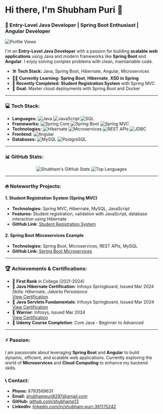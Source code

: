 # Hi there, I'm Shubham Puri 👋
### 🚀 Entry-Level Java Developer | Spring Boot Enthusiast | Angular Developer

![Profile Views](https://komarev.com/ghpvc/?username=shubhamp13&label=PROFILE+VIEWS&style=flat-square&color=brightgreen)

I'm an **Entry-Level Java Developer** with a passion for building **scalable web applications** using Java and modern frameworks like **Spring Boot** and **Angular**. I enjoy solving complex problems with clean, maintainable code.

- 🛠 **Tech Stack:** Java, Spring Boot, Hibernate, Angular, Microservices
- 👨‍💻 **Currently Learning:** **Spring Boot**, **Hibernate**, **XSD in Spring**
- 🌟 **Recently Completed:** **Student Registration System** with Spring MVC
- 🎯 **Goal:** Master cloud deployments with Spring Boot and Docker

---

### 💻 Tech Stack:
- **Languages:** ![Java](https://img.shields.io/badge/-Java-orange?logo=java&logoColor=white&style=flat-square) ![JavaScript](https://img.shields.io/badge/-JavaScript-yellow?logo=javascript&logoColor=white&style=flat-square) ![SQL](https://img.shields.io/badge/-SQL-lightblue?logo=mysql&logoColor=white&style=flat-square)
- **Frameworks:** ![Spring Core](https://img.shields.io/badge/-Spring%20Core-brightgreen?logo=spring&logoColor=white&style=flat-square) ![Spring Boot](https://img.shields.io/badge/-Spring%20Boot-green?logo=springboot&logoColor=white&style=flat-square) ![Spring MVC](https://img.shields.io/badge/-Spring%20MVC-green?logo=spring&logoColor=white&style=flat-square)
- **Technologies:** ![Hibernate](https://img.shields.io/badge/-Hibernate-lightgray?logo=hibernate&logoColor=white&style=flat-square) ![Microservices](https://img.shields.io/badge/-Microservices-blue?style=flat-square) ![REST APIs](https://img.shields.io/badge/-REST%20APIs-blue?style=flat-square) ![JDBC](https://img.shields.io/badge/-JDBC-yellowgreen?style=flat-square)
- **Frontend:** ![Angular](https://img.shields.io/badge/-Angular-red?logo=angular&logoColor=white&style=flat-square)
- **Databases:** ![MySQL](https://img.shields.io/badge/-MySQL-lightblue?logo=mysql&logoColor=white&style=flat-square) ![PostgreSQL](https://img.shields.io/badge/-PostgreSQL-blue?logo=postgresql&logoColor=white&style=flat-square)

---

### 📊 GitHub Stats:
<p align="center">
  <img src="https://github-readme-stats.vercel.app/api?username=shubhamp13&show_icons=true&theme=radical" alt="Shubham's GitHub Stats" />
  <img src="https://github-readme-stats.vercel.app/api/top-langs/?username=shubhamp13&layout=compact&theme=radical" alt="Top Languages" />
</p>

---

### 🔥 Noteworthy Projects:
#### 1. **Student Registration System (Spring MVC)**
   - **Technologies:** Spring MVC, Hibernate, MySQL, JavaScript
   - **Features:** Student registration, validation with JavaScript, database interaction using Hibernate
   - **GitHub Link:** [Student Registration System](https://github.com/shubhamp13/student-registration-system)

#### 2. **Spring Boot Microservices Example**
   - **Technologies:** Spring Boot, Microservices, REST APIs, MySQL
   - **GitHub Link:** [Spring Boot Microservices](https://github.com/shubhamp13/spring-boot-microservices)

---

### 🏆 Achievements & Certifications:
- 🥇 **First Rank** in College (2021-2024)
- 📜 **Java Hibernate Certification**: Infosys Springboard, Issued Mar 2024  
  _Skills: Hibernate, Jakarta Persistence_  
  [View Certification](https://github.com/shubhamp13/shubhamp13/blob/577d27a5398d9c86cb993018f961be708420f4d2/Java%20Hibernate.pdf)
- 📜 **Java Servlets Fundamentals**: Infosys Springboard, Issued Mar 2024  
  [View Certification](https://github.com/shubhamp13/shubhamp13/blob/577d27a5398d9c86cb993018f961be708420f4d2/Servlets.pdf)
- 📜 **Warrior**: Infosys, Issued Mar 2024  
  [View Certification](https://github.com/shubhamp13/shubhamp13/blob/577d27a5398d9c86cb993018f961be708420f4d2/Udemy%20Java.pdf)
- 📜 **Udemy Course Completion**: Core Java - Beginner to Advanced

---

### ⚡ Passion:
I am passionate about leveraging **Spring Boot** and **Angular** to build dynamic, efficient, and scalable web applications. Currently exploring the world of **Microservices** and **Cloud Computing** to enhance my backend skills.

### 📞 Contact:
- **Phone:** 8793569631
- **Email:** shubhampuri8297@gmail.com
- **GitHub:** [github.com/shubhamp13](https://github.com/shubhamp13)
- **LinkedIn:** [linkedin.com/in/shubham-puri-361175242](https://www.linkedin.com/in/shubham-puri-361175242)
